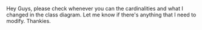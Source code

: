 Hey Guys, please check whenever you can the cardinalities and what I changed in the class diagram. Let me know if there's anything that I need to modify. Thankies. 
